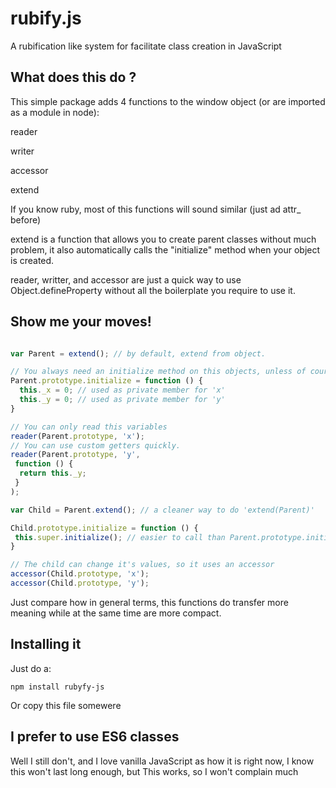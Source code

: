 # rubify.js
A rubification like system for facilitate class creation in JavaScript

## What does this do ?
This simple package adds 4 functions to the window object (or are imported as a module in node):

reader

writer

accessor

extend

If you know ruby, most of this functions will sound similar (just ad attr_ before)

extend is a function that allows you to create parent classes without much problem, it also automatically calls the "initialize" method when your object is created.

reader, writter, and accessor are just a quick way to use Object.defineProperty without all the boilerplate you require to use it.

## Show me your moves!

```js

var Parent = extend(); // by default, extend from object.

// You always need an initialize method on this objects, unless of course, your parent has one
Parent.prototype.initialize = function () {
  this._x = 0; // used as private member for 'x'
  this._y = 0; // used as private member for 'y'
}

// You can only read this variables
reader(Parent.prototype, 'x');
// You can use custom getters quickly.
reader(Parent.prototype, 'y',
 function () {
  return this._y;
 }
);

var Child = Parent.extend(); // a cleaner way to do 'extend(Parent)'

Child.prototype.initialize = function () {
 this.super.initialize(); // easier to call than Parent.prototype.initialize.call(this)
}

// The child can change it's values, so it uses an accessor
accessor(Child.prototype, 'x');
accessor(Child.prototype, 'y');

```

Just compare how in general terms, this functions do transfer more meaning while at the same time are more compact.

## Installing it
Just do a:

```
npm install rubyfy-js 
```

Or copy this file somewere

## I prefer to use ES6 classes
Well I still don't, and I love vanilla JavaScript as how it is right now, 
I know this won't last long enough, but This works, so I won't complain much
